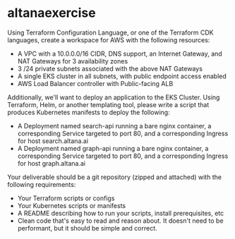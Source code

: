 # altanaexercise

Using Terraform Configuration Language, or one of the Terraform CDK languages, create a workspace for AWS with the following resources:
-	A VPC with a 10.0.0.0/16 CIDR, DNS support, an Internet Gateway, and NAT Gateways for 3 availability zones
-	3 /24 private subnets associated with the above NAT Gateways
-	A single EKS cluster in all subnets, with public endpoint access enabled
-	AWS Load Balancer controller with Public-facing ALB
 
Additionally, we'll want to deploy an application to the EKS Cluster. Using Terraform, Helm, or another templating tool, please write a script that produces Kubernetes manifests to deploy the following:
 
-	A Deployment named search-api running a bare nginx container, a corresponding Service targeted to port 80, and a corresponding Ingress for host search.altana.ai
-	A Deployment named graph-api running a bare nginx container, a corresponding Service targeted to port 80, and a corresponding Ingress for host graph.altana.ai

Your deliverable should be a git repository (zipped and attached) with the following requirements:
 
-	Your Terraform scripts or configs
-	Your Kubernetes scripts or manifests
-	A README describing how to run your scripts, install prerequisites, etc
-	Clean code that's easy to read and reason about. It doesn't need to be performant, but it should be simple and correct.
